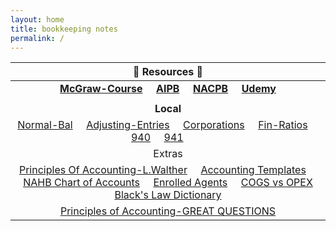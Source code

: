 ```yaml
---
layout: home
title: bookkeeping notes
permalink: /
---
```



| :honeybee: Resources :honeybee: |
|:---------:|
| [**McGraw-Course**](https://connect.mheducation.com/connect/hmStudentCourseList.do) &nbsp; &nbsp; [**AIPB**](https://aipb.org) &nbsp; &nbsp; [**NACPB**](https://www.certifiedpublicbookkeeper.org) &nbsp; &nbsp; [**Udemy**](https://www.udemy.com/)|
||
|**Local**|
|[Normal-Bal](https://mcc-us.github.io/2023-12-23-Normal-Balances.html) &nbsp; &nbsp; [Adjusting-Entries](https://mcc-us.github.io/2023-12-25-Adjusting-Entries.html) &nbsp; &nbsp; [Corporations](https://mcc-us.github.io/2023-12-26-Corporation-Types.html) &nbsp; &nbsp; [Fin-Ratios](https://mcc-us.github.io/2023-12-24-Financial-Ratios.html) &nbsp; &nbsp; [940](https://mcc-us.github.io/2024-04-24-940-futa.html) &nbsp; &nbsp; [941](https://mcc-us.github.io/2024-04-22-941-fed-quarterly-tax.html) &nbsp; &nbsp;  &nbsp; &nbsp; |
|Extras|
|[Principles Of Accounting-L.Walther](https://www.principlesofaccounting.com/the-accounting-cycle/) &nbsp; &nbsp;  [Accounting Templates](https://www.wordstemplatespro.com/accounting-excel-templates.html) &nbsp; &nbsp;  [NAHB Chart of Accounts](https://www.nahb.org/-/media/NAHB/nahb-community/docs/member-benefits/knowledge/biztools/nahb-chart-of-accounts-2016.pdf) &nbsp; &nbsp; [Enrolled Agents](https://www.irs.gov/tax-professionals/enrolled-agents) &nbsp; &nbsp;  [COGS vs OPEX](https://www.investopedia.com/ask/answers/101314/what-are-differences-between-operating-expenses-and-cost-goods-sold-cogs.asp)<br> [Black's Law Dictionary](https://thelawdictionary.org/)|
|[Principles of Accounting-GREAT QUESTIONS](https://openstax.org/books/principles-financial-accounting/pages/4-questions)|